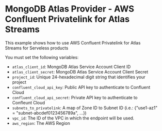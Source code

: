 # MongoDB Atlas Provider - AWS Confluent Privatelink for Atlas Streams 

This example shows how to use AWS Confluent Privatelink for Atlas Streams for Serveless products

You must set the following variables:

- `atlas_client_id`: MongoDB Atlas Service Account Client ID
- `atlas_client_secret`: MongoDB Atlas Service Account Client Secret
- `project_id`: Unique 24-hexadecimal digit string that identifies your project
- `confluent_cloud_api_key`: Public API key to authenticate to Confluent Cloud
- `confluent_cloud_api_secret`: Private API key to authenticate to Confleunt Cloud
- `subnets_to_privatelink`: A map of Zone ID to Subnet ID (i.e.: {\"use1-az1\" = \"subnet-abcdef0123456789a\", ...})
- `vpc_id`: The ID of the VPC in which the endpoint will be used.
- `aws_region`: The AWS Region
